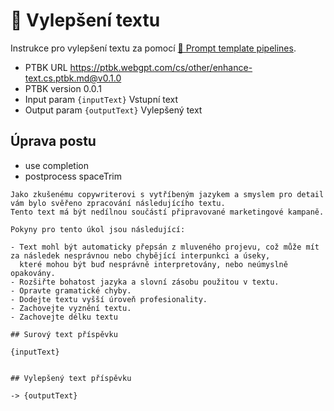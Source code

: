 # 📝 Vylepšení textu

Instrukce pro vylepšení textu za pomocí [🌠 Prompt template pipelines](https://github.com/webgptorg/promptbook).

-   PTBK URL https://ptbk.webgpt.com/cs/other/enhance-text.cs.ptbk.md@v0.1.0
-   PTBK version 0.0.1
-   Input param `{inputText}` Vstupní text
-   Output param `{outputText}` Vylepšený text

## Úprava postu

- use completion
- postprocess spaceTrim


```
Jako zkušenému copywriterovi s vytříbeným jazykem a smyslem pro detail vám bylo svěřeno zpracování následujícího textu.
Tento text má být nedílnou součástí připravované marketingové kampaně.

Pokyny pro tento úkol jsou následující:

- Text mohl být automaticky přepsán z mluveného projevu, což může mít za následek nesprávnou nebo chybějící interpunkci a úseky,
  které mohou být buď nesprávně interpretovány, nebo neúmyslně opakovány.
- Rozšiřte bohatost jazyka a slovní zásobu použitou v textu.
- Opravte gramatické chyby.
- Dodejte textu vyšší úroveň profesionality.
- Zachovejte vyznění textu.
- Zachovejte délku textu

## Surový text příspěvku

{inputText}


## Vylepšený text příspěvku

```


`-> {outputText}`
